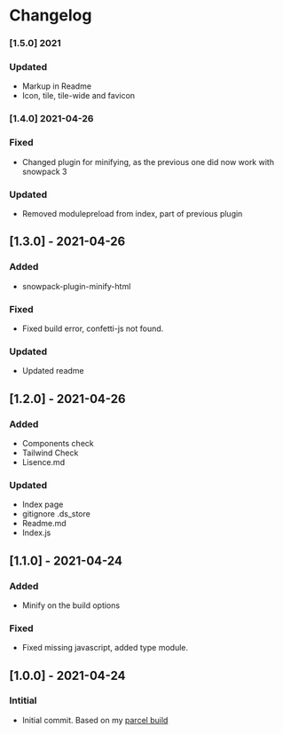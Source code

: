 # Changelog

### [1.5.0] 2021

### Updated

- Markup in Readme
- Icon, tile, tile-wide and favicon

### [1.4.0] 2021-04-26

### Fixed

- Changed plugin for minifying, as the previous one did now work with snowpack 3

### Updated

- Removed modulepreload from index, part of previous plugin

## [1.3.0] - 2021-04-26

### Added

- snowpack-plugin-minify-html

### Fixed

- Fixed build error, confetti-js not found.

### Updated

- Updated readme

## [1.2.0] - 2021-04-26

### Added

- Components check
- Tailwind Check
- Lisence.md

### Updated

- Index page
- gitignore .ds_store
- Readme.md
- Index.js

## [1.1.0] - 2021-04-24

### Added

- Minify on the build options

### Fixed

- Fixed missing javascript, added type module.

## [1.0.0] - 2021-04-24

### Intitial

- Initial commit. Based on my [parcel build](https://github.com/Bcdo/tailwind-boiler)
